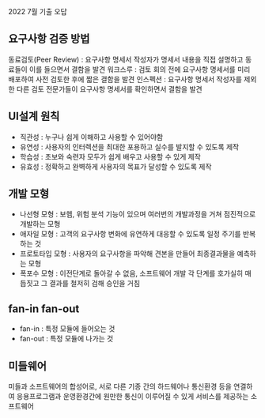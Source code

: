 2022 7월 기출 오답


## 요구사항 검증 방법

동료검토(Peer Review) : 요구사항 명세서 작성자가 명세서 내용을 직접 설명하고 동료들이 이를 들으면서 결함을 발견
워크스루 : 검토 회의 전에 요구사항 명세서를 미리 배포하여 사전 검토한 후에 짧은 결함을 발견
인스펙션 : 요구사항 명세서 작성자를 제외한 다른 검토 전문가들이 요구사항 명세서를 확인하면서 결함을 발견
## UI설계 원칙
- 직관성 : 누구나 쉽게 이해하고 사용할 수 있어야함
- 유연성 : 사용자의 인터렉션을 최대한 포용하고 실수를 발지할 수 있도록 제작
- 학습성 : 초보와 숙련자 모두가 쉽게 배우고 사용할 수 있게 제작
- 유효성 : 정확하고 완벽하게 사용자의 목표가 달성할 수 있도록 제작
## 개발 모형

- 나선형 모형 : 보헴, 위험 분석 기능이 있으며 여러번의 개발과정을 거쳐 점진적으로 개발하는 모형
- 애자일 모형 : 고객의 요구사항 변화에 유연하게 대응할 수 있도록 일정 주기를 반복하는 것
- 프로토타입 모형 : 사용자의 요구사항을 파악해 견본을 만들어 최종결과물을 예측하는 모형
- 폭포수 모형 : 이전단계로 돌아갈 수 없음, 소프트웨어 개발 각 단계를 호가실히 매듭짓고 그 결과를 철저히 검해 승인을 거침


## fan-in fan-out
- fan-in : 특정 모듈에 들어오는 것
- fan-out : 특정 모듈에 나가는 것

## 미들웨어

미들과 소프트웨어의 합성어로, 서로 다른 기종 간의 하드웨어나 통신환경 등을 연결하여 응용프로그램과 운영환경간에 
원만한 통신이 이루어질 수 있게 서비스를 제공하는 소프트웨어
